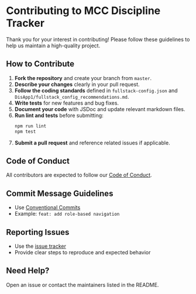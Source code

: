 # Contributing to MCC Discipline Tracker

Thank you for your interest in contributing! Please follow these guidelines to help us maintain a high-quality project.

## How to Contribute

1. **Fork the repository** and create your branch from `master`.
2. **Describe your changes** clearly in your pull request.
3. **Follow the coding standards** defined in `fullstack-config.json` and `DisApp1/fullstack_config_recommendations.md`.
4. **Write tests** for new features and bug fixes.
5. **Document your code** with JSDoc and update relevant markdown files.
6. **Run lint and tests** before submitting:
   ```bash
   npm run lint
   npm test
   ```
7. **Submit a pull request** and reference related issues if applicable.

## Code of Conduct
All contributors are expected to follow our [Code of Conduct](CODE_OF_CONDUCT.md).

## Commit Message Guidelines
- Use [Conventional Commits](https://www.conventionalcommits.org/)
- Example: `feat: add role-based navigation`

## Reporting Issues
- Use the [issue tracker](https://github.com/MacMbizo/disciplineApp/issues)
- Provide clear steps to reproduce and expected behavior

## Need Help?
Open an issue or contact the maintainers listed in the README.